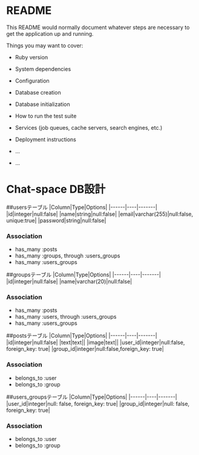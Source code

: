 # README

This README would normally document whatever steps are necessary to get the
application up and running.

Things you may want to cover:

* Ruby version

* System dependencies

* Configuration

* Database creation

* Database initialization

* How to run the test suite

* Services (job queues, cache servers, search engines, etc.)

* Deployment instructions

* ...


* ...
# Chat-space DB設計
##usersテーブル
|Column|Type|Options|
|------|----|-------|
|id|integer|null:false|
|name|string|null:false|
|email|varchar(255)|null:false, unique:true|
|password|string|null:false|
### Association
- has_many :posts
- has_many :groups, through :users_groups
- has_many :users_groups

##groupsテーブル
|Column|Type|Options|
|------|----|-------|
|id|integer|null:false|
|name|varchar(20)|null:false|

### Association
- has_many :posts
- has_many :users, through :users_groups
- has_many :users_groups

##postsテーブル
|Column|Type|Options|
|------|----|-------|
|id|integer|null:false|
|text|text||
|image|text||
|user_id|integer|null:false, foreign_key: true|
|group_id|integer|null:false,foreign_key: true|

### Association
- belongs_to :user
- belongs_to :group

##users_groupsテーブル
|Column|Type|Options|
|------|----|-------|
|user_id|integer|null: false, foreign_key: true|
|group_id|integer|null: false, foreign_key: true|

### Association
- belongs_to :user
- belongs_to :group


